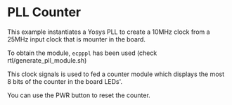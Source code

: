 # PLL Counter

This example instantiates a Yosys PLL to create a 10MHz clock
from a 25MHz input clock that is mounter in the board.

To obtain the module, `ecpppl` has been used (check rtl/generate_pll_module.sh)

This clock signals is used to fed a counter module which displays
the most 8 bits of the counter in the board LEDs'.

You can use the PWR button to reset the counter.


